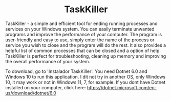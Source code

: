 #
<h1>
<div align ="center"> TaskKiller </div>
</h1>
 TaskKiller - a simple and efficient tool for ending running processes and services on your Windows system. You can easily terminate unwanted programs and improve the performance of your computer. The program is user-friendly and easy to use, simply enter the name of the process or service you wish to close and the program will do the rest. It also provides a helpful list of common processes that can be closed and a option of help. TaskKiller is perfect for troubleshooting, cleaning up memory and improving the overall performance of your system. 
 
 To download, go to 'Instalador TaskKiller'. You need Dotnet 6.0 and Windows 10 to run this application. I dit not try in another OS, only Windows 10, it may work or not in Windows 11, 7, for example. If you dont have Dotnet installed on your computer, click here:
 https://dotnet.microsoft.com/en-us/download/dotnet/6.0
